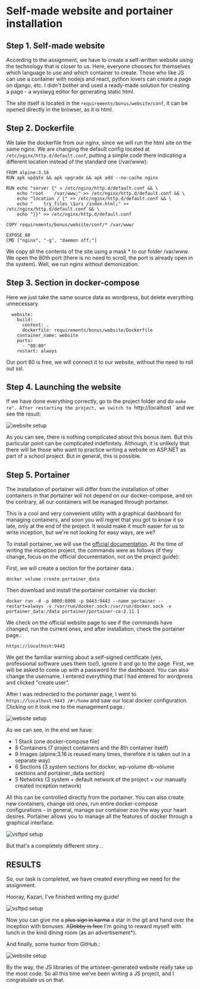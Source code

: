 # Self-made website and portainer installation

## Step 1. Self-made website

According to the assignment, we have to create a self-written website using the technology that is closer to us. Here, everyone chooses for themselves which language to use and which container to create. Those who like JS can use a container with nodejs and react, python lovers can create a page on django, etc. I didn't bother and used a ready-made solution for creating a page - a wysiwyg editor for generating static html.

The site itself is located in the `requirements/bonus/website/conf`, it can be opened directly in the browser, as it is html.

## Step 2. Dockerfile

We take the dockerfile from our nginx, since we will run the html site on the same nginx. We are changing the default config located at `/etc/nginx/http.d/default.conf`, putting a simple code there indicating a different location instead of the standard one (/var/www):

```
FROM alpine:3.16
RUN	apk update && apk upgrade && apk add --no-cache nginx

RUN echo "server {" > /etc/nginx/http.d/default.conf && \
    echo "root    /var/www;" >> /etc/nginx/http.d/default.conf && \
    echo "location / {" >> /etc/nginx/http.d/default.conf && \
    echo "    try_files \$uri /index.html;" >> /etc/nginx/http.d/default.conf && \
    echo "}}" >> /etc/nginx/http.d/default.conf

COPY requirements/bonus/website/conf/* /var/www/

EXPOSE 80
CMD ["nginx", "-g", "daemon off;"]
```

We copy all the contents of the site using a mask * to our folder /var/www. We open the 80th port (there is no need to scroll, the port is already open in the system). Well, we run nginx without demonization.

## Step 3. Section in docker-compose

Here we just take the same source data as wordpress, but delete everything unnecessary.

```
  website:
    build:
      context: .
      dockerfile: requirements/bonus/website/Dockerfile
    container_name: website
    ports:
      - "80:80"
    restart: always
```

Our port 80 is free, we will connect it to our website, without the need to roll out ssl.

## Step 4. Launching the website

If we have done everything correctly, go to the project folder and do `make re". After restarting the project, we switch to `http://localhost ` and we see the result:

![website setup](media/bonus_part/step_18.png)

As you can see, there is nothing complicated about this bonus item. But this particular point can be complicated indefinitely. Although, it is unlikely that there will be those who want to practice writing a website on ASP.NET as part of a school project. But in general, this is possible.

## Step 5. Portainer

The installation of portainer will differ from the installation of other containers in that portainer will not depend on our docker-compose, and on the contrary, all our containers will be managed through portainer.

This is a cool and very convenient utility with a graphical dashboard for managing containers, and soon you will regret that you got to know it so late, only at the end of the project. It would make it much easier for us to write inception, but we're not looking for easy ways, are we?

To install portainer, we will use the [official documentation](https://docs.portainer.io/v/ce-2.11/start/install/server/docker/linux "install portainer"). At the time of writing the inception project, the commands were as follows (if they change, focus on the official documentation, not on the project guide):

First, we will create a section for the portainer data.:

``docker volume create portainer_data``

Then download and install the portainer container via docker:

```
docker run -d -p 8000:8000 -p 9443:9443 --name portainer --restart=always -v /var/run/docker.sock:/var/run/docker.sock -v portainer_data:/data portainer/portainer-ce:2.11.1
```

We check on the official website page to see if the commands have changed, run the current ones, and after installation, check the portainer page.:

``https://localhost:9443``

We get the familiar warning about a self-signed certificate (yes, professional software uses them too!), ignore it and go to the page. First, we will be asked to come up with a password for the dashboard. You can also change the username. I entered everything that I had entered for wordpress and clicked "create user".

After I was redirected to the portainer page, I went to `https://localhost:9443 /#!/home` and saw our local docker configuration. Clicking on it took me to the management page.:

![website setup](media/bonus_part/step_20.png)

As we can see, in the end we have:

- 1 Stack (one docker-compose file)
- 8 Containers (7 project containers and the 8th container itself)
- 9 Images (alpine:3.16 is reused many times, therefore it is taken out in a separate way)
- 6 Sections (3 system sections for docker, wp-volume db-volume sections and portainer_data section)
- 5 Networks (3 system + default network of the project + our manually created inception network)

All this can be controlled directly from the portainer. You can also create new containers, change old ones, run entire docker-compose configurations - in general, manage our container zoo the way your heart desires. Portainer allows you to manage all the features of docker through a graphical interface.

![vsftpd setup](media/stickers/pechkin.png)

But that's a completely different story...

## RESULTS

So, our task is completed, we have created everything we need for the assignment.

Hooray, Kazan, I've finished writing my guide!

![vsftpd setup](media/stickers/ufa.png)

Now you can give me a ~~plus sign in karma~~ a star in the git and hand over the inception with bonuses. A~~Dobby is free~~ I'm going to reward myself with lunch in the kind dining room (as an advertisement*).

And finally, some humor from GitHub.:

![website setup](media/bonus_part/JS.png)

By the way, the JS libraries of the artisteer-generated website really take up the most code. So all this time we've been writing a JS project, and I congratulate us on that.

